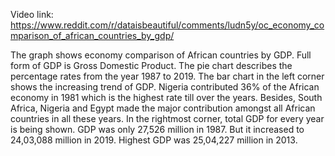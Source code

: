 Video link: https://www.reddit.com/r/dataisbeautiful/comments/ludn5y/oc_economy_comparison_of_african_countries_by_gdp/

The graph shows economy comparison of African countries by GDP.
Full form of GDP is Gross Domestic Product.
The pie chart describes the percentage rates from the year 1987 to 2019.
The bar chart in the left corner shows the increasing trend of GDP.
Nigeria contributed 36% of the African economy in 1981 which is the highest rate till over the years.
Besides, South Africa, Nigeria and Egypt made the major contribution amongst all African countries in all these years.
In the rightmost corner, total GDP for every year is being shown.
GDP was only 27,526 million in 1987.
But it increased to 24,03,088 million in 2019.
Highest GDP was 25,04,227 million in 2013.


